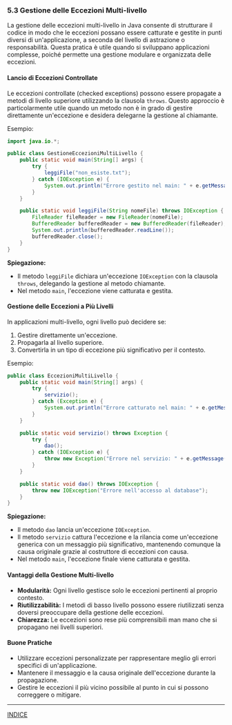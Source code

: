 ### 5.3 Gestione delle Eccezioni Multi-livello

La gestione delle eccezioni multi-livello in Java consente di strutturare il codice in modo che le eccezioni possano essere catturate e gestite in punti diversi di un'applicazione, a seconda del livello di astrazione o responsabilità. Questa pratica è utile quando si sviluppano applicazioni complesse, poiché permette una gestione modulare e organizzata delle eccezioni.

#### Lancio di Eccezioni Controllate
Le eccezioni controllate (checked exceptions) possono essere propagate a metodi di livello superiore utilizzando la clausola `throws`. Questo approccio è particolarmente utile quando un metodo non è in grado di gestire direttamente un'eccezione e desidera delegarne la gestione al chiamante.

Esempio:
```java
import java.io.*;

public class GestioneEccezioniMultiLivello {
    public static void main(String[] args) {
        try {
            leggiFile("non_esiste.txt");
        } catch (IOException e) {
            System.out.println("Errore gestito nel main: " + e.getMessage());
        }
    }

    public static void leggiFile(String nomeFile) throws IOException {
        FileReader fileReader = new FileReader(nomeFile);
        BufferedReader bufferedReader = new BufferedReader(fileReader);
        System.out.println(bufferedReader.readLine());
        bufferedReader.close();
    }
}
```
**Spiegazione:**
- Il metodo `leggiFile` dichiara un'eccezione `IOException` con la clausola `throws`, delegando la gestione al metodo chiamante.
- Nel metodo `main`, l'eccezione viene catturata e gestita.

#### Gestione delle Eccezioni a Più Livelli
In applicazioni multi-livello, ogni livello può decidere se:
1. Gestire direttamente un'eccezione.
2. Propagarla al livello superiore.
3. Convertirla in un tipo di eccezione più significativo per il contesto.

Esempio:
```java
public class EccezioniMultiLivello {
    public static void main(String[] args) {
        try {
            servizio();
        } catch (Exception e) {
            System.out.println("Errore catturato nel main: " + e.getMessage());
        }
    }

    public static void servizio() throws Exception {
        try {
            dao();
        } catch (IOException e) {
            throw new Exception("Errore nel servizio: " + e.getMessage(), e);
        }
    }

    public static void dao() throws IOException {
        throw new IOException("Errore nell'accesso al database");
    }
}
```
**Spiegazione:**
- Il metodo `dao` lancia un'eccezione `IOException`.
- Il metodo `servizio` cattura l'eccezione e la rilancia come un'eccezione generica con un messaggio più significativo, mantenendo comunque la causa originale grazie al costruttore di eccezioni con causa.
- Nel metodo `main`, l'eccezione finale viene catturata e gestita.

#### Vantaggi della Gestione Multi-livello
- **Modularità:** Ogni livello gestisce solo le eccezioni pertinenti al proprio contesto.
- **Riutilizzabilità:** I metodi di basso livello possono essere riutilizzati senza doversi preoccupare della gestione delle eccezioni.
- **Chiarezza:** Le eccezioni sono rese più comprensibili man mano che si propagano nei livelli superiori.

#### Buone Pratiche
- Utilizzare eccezioni personalizzate per rappresentare meglio gli errori specifici di un'applicazione.
- Mantenere il messaggio e la causa originale dell'eccezione durante la propagazione.
- Gestire le eccezioni il più vicino possibile al punto in cui si possono correggere o mitigare.

---
[INDICE](README.md)

